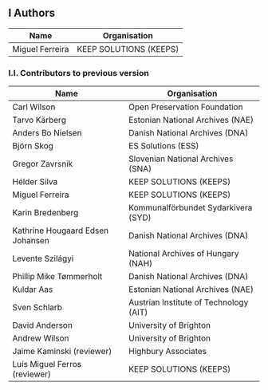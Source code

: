 ## I Authors

| Name            | Organisation           |
| --------------- | ---------------------- |
| Miguel Ferreira | KEEP SOLUTIONS (KEEPS) |

### I.I. Contributors to previous version

| Name                             | Organisation                           |
| -------------------------------- | -------------------------------------- |
| Carl Wilson                      | Open Preservation Foundation           |
| Tarvo Kärberg                    | Estonian National Archives (NAE)       |
| Anders Bo Nielsen                | Danish National Archives (DNA)         |
| Björn Skog                       | ES Solutions (ESS)                     |
| Gregor Zavrsnik                  | Slovenian National Archives (SNA)      |
| Hélder Silva                     | KEEP SOLUTIONS (KEEPS)                 |
| Miguel Ferreira                  | KEEP SOLUTIONS (KEEPS)                 |
| Karin Bredenberg                 | Kommunalförbundet Sydarkivera (SYD)    |
| Kathrine Hougaard Edsen Johansen | Danish National Archives (DNA)         |
| Levente Szilágyi                 | National Archives of Hungary (NAH)     |
| Phillip Mike Tømmerholt          | Danish National Archives (DNA)         |
| Kuldar Aas                       | Estonian National Archives (NAE)       |
| Sven Schlarb                     | Austrian Institute of Technology (AIT) |
| David Anderson                   | University of Brighton                 |
| Andrew Wilson                    | University of Brighton                 |
| Jaime Kaminski (reviewer)        | Highbury Associates                    |
| Luís Miguel Ferros (reviewer)    | KEEP SOLUTIONS (KEEPS)                 |
